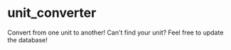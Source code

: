 # unit_converter
Convert from one unit to another! Can't find your unit? Feel free to update the database!
